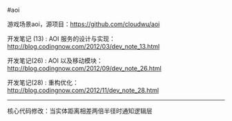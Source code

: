 #aoi

游戏场景aoi，源项目：https://github.com/cloudwu/aoi

开发笔记 (13) : AOI 服务的设计与实现： http://blog.codingnow.com/2012/03/dev_note_13.html

开发笔记(26) : AOI 以及移动模块： http://blog.codingnow.com/2012/09/dev_note_26.html

开发笔记(28) : 重构优化： http://blog.codingnow.com/2012/11/dev_note_28.html

------------------------------------------

核心代码修改：当实体距离相差两倍半径时通知逻辑层
